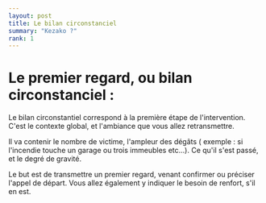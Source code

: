 ```yaml
---
layout: post
title: Le bilan circonstanciel
summary: "Kezako ?"
rank: 1
---
```


# Le premier regard, ou bilan circonstanciel :

Le bilan circonstantiel correspond à la première étape de l'intervention. C'est le contexte global, et l'ambiance que vous allez retransmettre. 

Il va contenir le nombre de victime, l'ampleur des dégâts ( exemple : si l'incendie touche un garage ou trois immeubles etc...). Ce qu'il s'est passé, et le degré de gravité.

Le but est de transmettre un premier regard, venant confirmer ou préciser l'appel de départ. Vous allez également y indiquer le besoin de renfort, s'il en est.